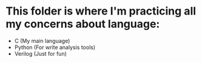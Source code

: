 This folder is where I'm practicing all my concerns about language:
===========
 - C (My main language)
 - Python (For write analysis tools)
 - Verilog (Just for fun)
